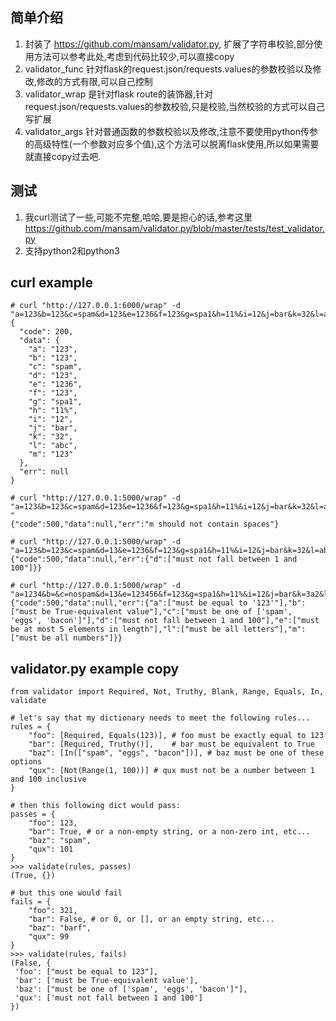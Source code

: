 ## 简单介绍

1. 封装了 https://github.com/mansam/validator.py, 扩展了字符串校验,部分使用方法可以参考此处,考虑到代码比较少,可以直接copy
2. validator_func 针对flask的request.json/requests.values的参数校验以及修改,修改的方式有限,可以自己控制
3. validator_wrap 是针对flask route的装饰器,针对request.json/requests.values的参数校验,只是校验,当然校验的方式可以自己写扩展
4. validator_args 针对普通函数的参数校验以及修改,注意不要使用python传参的高级特性(一个参数对应多个值),这个方法可以脱离flask使用,所以如果需要就直接copy过去吧.

## 测试
1. 我curl测试了一些,可能不完整,哈哈,要是担心的话,参考这里  https://github.com/mansam/validator.py/blob/master/tests/test_validator.py
2. 支持python2和python3

## curl example

    # curl "http://127.0.0.1:6000/wrap" -d "a=123&b=123&c=spam&d=123&e=1236&f=123&g=spa1&h=11%&i=12&j=bar&k=32&l=abc&m=123"
    {
      "code": 200,
      "data": {
        "a": "123",
        "b": "123",
        "c": "spam",
        "d": "123",
        "e": "1236",
        "f": "123",
        "g": "spa1",
        "h": "11%",
        "i": "12",
        "j": "bar",
        "k": "32",
        "l": "abc",
        "m": "123"
      },
      "err": null
    }

    # curl "http://127.0.0.1:5000/wrap" -d "a=123&b=123&c=spam&d=123&e=1236&f=123&g=spa1&h=11%&i=12&j=bar&k=32&l=abc&m=123 "
    {"code":500,"data":null,"err":"m should not contain spaces"}

    # curl "http://127.0.0.1:5000/wrap" -d "a=123&b=123&c=spam&d=13&e=1236&f=123&g=spa1&h=11%&i=12&j=bar&k=32&l=abc&m=123"
    {"code":500,"data":null,"err":{"d":["must not fall between 1 and 100"]}}

    # curl "http://127.0.0.1:5000/wrap" -d "a=1234&b=&c=nospam&d=13&e=123456&f=123&g=spa1&h=11%&i=12&j=bar&k=3a2&l=1abc&m=123a"
    {"code":500,"data":null,"err":{"a":["must be equal to '123'"],"b":["must be True-equivalent value"],"c":["must be one of ['spam', 'eggs', 'bacon']"],"d":["must not fall between 1 and 100"],"e":["must be at most 5 elements in length"],"l":["must be all letters"],"m":["must be all numbers"]}}

## validator.py example copy

    from validator import Required, Not, Truthy, Blank, Range, Equals, In, validate

    # let's say that my dictionary needs to meet the following rules...
    rules = {
        "foo": [Required, Equals(123)], # foo must be exactly equal to 123
        "bar": [Required, Truthy()],    # bar must be equivalent to True
        "baz": [In(["spam", "eggs", "bacon"])], # baz must be one of these options
        "qux": [Not(Range(1, 100))] # qux must not be a number between 1 and 100 inclusive
    }

    # then this following dict would pass:
    passes = {
        "foo": 123,
        "bar": True, # or a non-empty string, or a non-zero int, etc...
        "baz": "spam",
        "qux": 101
    }
    >>> validate(rules, passes)
    (True, {})

    # but this one would fail
    fails = {
        "foo": 321,
        "bar": False, # or 0, or [], or an empty string, etc...
        "baz": "barf",
        "qux": 99
    }
    >>> validate(rules, fails)
    (False, {
     'foo': ["must be equal to 123"],
     'bar': ['must be True-equivalent value'],
     'baz': ["must be one of ['spam', 'eggs', 'bacon']"],
     'qux': ['must not fall between 1 and 100']
    })